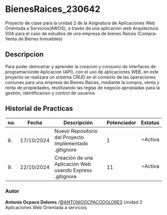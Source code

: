 # BienesRaices_230642
Proyecto de clase para la unidad 2 de la Asignatura de Aplicaciones Web Orientada a Servicios(AWOS), a través de una aplicación web  Arquitectura SOA para el caso de estudios de una empresa de bienes Raíces (Compra-Venta  de Bienes Inmuebles)

## Descripcion
Para poder demostrar y  aprender la creacion y consumo de interfaces de programacionde Aplicacion (API), con el uso de aplicaciones WEB, en este proyecto se realizara un sistema CRUD en el contexto de las operaciones comunes para una empresa de Bienes Raíces, mediante la compra, venta y renta de propiedades, reutilizando las reglas de negocio apropiadas para la gestión, identificacion y control de usuarios

## Historial de Practicas
|no.|Fecha | Descripción |Potenciador|Estatus|
|--|--|--|--|--|
|8.|17/10/2024|Nuevo Repositorio del Proyecto Implementado .gitignore |1| ⭐Activa|
|9.|22/10/2024|Creación de una Aplicación Web usando Express .gitignore |11| ⭐Activa|


### Autor 
**Antonio Ocpaco Dolores** /[@ANTONIOOCPACODOLORES](http://github.com/ANTONIOOCPACODOLORES)
Unidad 2
Aplicaciones Web Orientada a servicios



